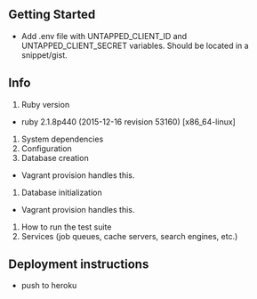 ## Getting Started
  * Add .env file with UNTAPPED_CLIENT_ID and UNTAPPED_CLIENT_SECRET variables. Should be located in a snippet/gist.

## Info
1. Ruby version
  * ruby 2.1.8p440 (2015-12-16 revision 53160) [x86_64-linux]
1. System dependencies
1. Configuration
1. Database creation
  * Vagrant provision handles this.
1. Database initialization
  * Vagrant provision handles this.
1. How to run the test suite
1. Services (job queues, cache servers, search engines, etc.)

## Deployment instructions
  * push to heroku


